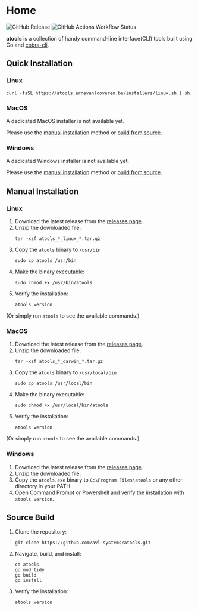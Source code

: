 # Home

![GitHub Release](https://img.shields.io/github/v/release/avl-systems/atools?color=%237c3aed)
![GitHub Actions Workflow Status](https://img.shields.io/github/actions/workflow/status/avl-systems/atools/verify-installers.yml?label=installer%20tests)

**atools** is a collection of handy command-line interface(CLI) tools built using Go and [cobra-cli](github.com/spf13/cobra-cli).


## Quick Installation
### Linux
```
curl -fsSL https://atools.arnevanlooveren.be/installers/linux.sh | sh
```
### MacOS
A dedicated MacOS installer is not available yet.

Please use the [manual installation](#manual-installation) method or [build from source](#source-build).

### Windows
A dedicated Windows installer is not available yet.

Please use the [manual installation](#manual-installation) method or [build from source](#source-build).

## Manual Installation
### Linux
1. Download the latest release from the [releases page](https://github.com/avl-systems/atools/releases).
2. Unzip the downloaded file:
    ```
    tar -xzf atools_*_linux_*.tar.gz
    ```
3. Copy the `atools` binary to `/usr/bin`
    ```
    sudo cp atools /usr/bin
    ```
4. Make the binary executable:
    ```
    sudo chmod +x /usr/bin/atools
    ```
5. Verify the installation:
    ```
    atools version
    ```
(Or simply run `atools` to see the available commands.)

### MacOS
1. Download the latest release from the [releases page](https://github.com/avl-systems/atools/releases).
2. Unzip the downloaded file:
    ```
    tar -xzf atools_*_darwin_*.tar.gz
    ```
3. Copy the `atools` binary to `/usr/local/bin`
    ```
    sudo cp atools /usr/local/bin
    ```
4. Make the binary executable:
    ```
    sudo chmod +x /usr/local/bin/atools
    ```
5. Verify the installation:
    ```
    atools version
    ```
(Or simply run `atools` to see the available commands.)

### Windows
1. Download the latest release from the [releases page](https://github.com/avl-systems/atools/releases).
2. Unzip the downloaded file.
3. Copy the `atools.exe` binary to `C:\Program Files\atools` or any other directory in your PATH.
4. Open Command Prompt or Powershell and verify the installation with `atools version`.

## Source Build
1. Clone the repository:
    ```
    git clone https://github.com/avl-systems/atools.git
    ```
2. Navigate, build, and install:
    ```
    cd atools
    go mod tidy
    go build
    go install
    ```
3. Verify the installation:
    ```
    atools version
    ```
